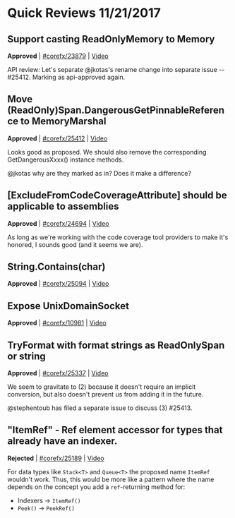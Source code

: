 # Quick Reviews 11/21/2017

## Support casting ReadOnlyMemory<T> to Memory<T>

**Approved** | [#corefx/23879](https://github.com/dotnet/corefx/issues/23879#issuecomment-346117097) | [Video](https://www.youtube.com/watch?v=o5JFZtgaJLs&t=-12h-4m-25s)

API review: Let's separate @jkotas's rename change into separate issue -- #25412.
Marking as api-approved again.
## Move (ReadOnly)Span.DangerousGetPinnableReference to MemoryMarshal

**Approved** | [#corefx/25412](https://github.com/dotnet/corefx/issues/25412#issuecomment-346119552) | [Video](https://www.youtube.com/watch?v=o5JFZtgaJLs&t=0h8m18s)

Looks good as proposed. We should also remove the corresponding GetDangerousXxxx() instance methods.

@jkotas why are they marked as in? Does it make a difference?
## [ExcludeFromCodeCoverageAttribute] should be applicable to assemblies

**Approved** | [#corefx/24694](https://github.com/dotnet/corefx/issues/24694#issuecomment-346119984) | [Video](https://www.youtube.com/watch?v=o5JFZtgaJLs&t=0h16m46s)

As long as we're working with the code coverage tool providers to make it's honored, I sounds good (and it seems we are).
## String.Contains(char)

**Approved** | [#corefx/25094](https://github.com/dotnet/corefx/issues/25094) | [Video](https://www.youtube.com/watch?v=o5JFZtgaJLs&t=0h19m25s)

## Expose UnixDomainSocket

**Approved** | [#corefx/10981](https://github.com/dotnet/corefx/issues/10981) | [Video](https://www.youtube.com/watch?v=o5JFZtgaJLs&t=0h20m49s)

## TryFormat with format strings as ReadOnlySpan<char> or string

**Approved** | [#corefx/25337](https://github.com/dotnet/corefx/issues/25337#issuecomment-346126703) | [Video](https://www.youtube.com/watch?v=o5JFZtgaJLs&t=0h25m43s)

We seem to gravitate to (2) because it doesn't require an implicit conversion, but also doesn't prevent us from adding it in the future.

@stephentoub has filed a separate issue to discuss (3) #25413.
## "ItemRef" - Ref element accessor for types that already have an indexer.

**Rejected** | [#corefx/25189](https://github.com/dotnet/corefx/issues/25189#issuecomment-346139011) | [Video](https://www.youtube.com/watch?v=o5JFZtgaJLs&t=0h43m37s)

For data types like `Stack<T>` and `Queue<T>` the proposed name `ItemRef` wouldn't work. Thus, this would be more like a pattern where the name depends on the concept you add a `ref`-returning method for:

* Indexers -> `ItemRef()`
* `Peek()` -> `PeekRef()`
